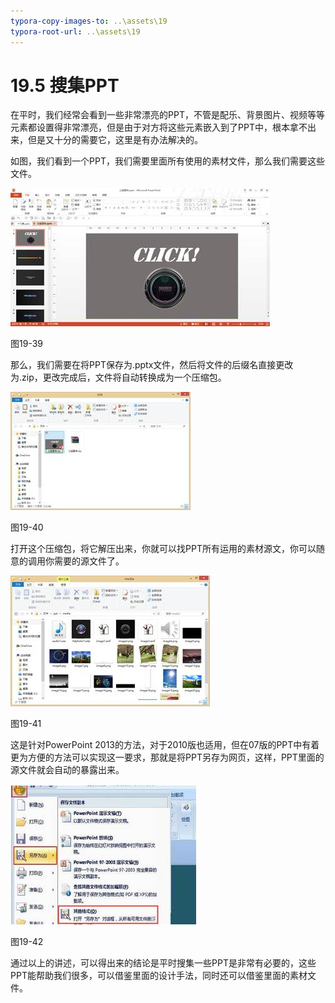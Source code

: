 ```yaml
---
typora-copy-images-to: ..\assets\19
typora-root-url: ..\assets\19
---
```


# 19.5  搜集PPT

在平时，我们经常会看到一些非常漂亮的PPT，不管是配乐、背景图片、视频等等元素都设置得非常漂亮，但是由于对方将这些元素嵌入到了PPT中，根本拿不出来，但是又十分的需要它，这里是有办法解决的。

如图，我们看到一个PPT，我们需要里面所有使用的素材文件，那么我们需要这些文件。

![img](../../.gitbook/assets/image039%20%282%29.jpg)

图19-39

那么，我们需要在将PPT保存为.pptx文件，然后将文件的后缀名直接更改为.zip，更改完成后，文件将自动转换成为一个压缩包。

![img](../../.gitbook/assets/image040%20%2816%29.jpg)

图19-40

打开这个压缩包，将它解压出来，你就可以找PPT所有运用的素材源文，你可以随意的调用你需要的源文件了。

![img](../../.gitbook/assets/image041%20%2813%29.jpg)

图19-41

这是针对PowerPoint 2013的方法，对于2010版也适用，但在07版的PPT中有着更为方便的方法可以实现这一要求，那就是将PPT另存为网页，这样，PPT里面的源文件就会自动的暴露出来。

![img](../../.gitbook/assets/image042%20%2816%29.jpg)

图19-42

通过以上的讲述，可以得出来的结论是平时搜集一些PPT是非常有必要的，这些PPT能帮助我们很多，可以借鉴里面的设计手法，同时还可以借鉴里面的素材文件。

